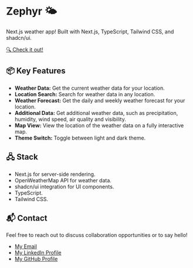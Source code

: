 # Zephyr 🌤️

Next.js weather app! Built with Next.js, TypeScript, Tailwind CSS, and shadcn/ui.

[🔍 Check it out!](https://zephyr-weather.vercel.app)

## 📦 Key Features

- **Weather Data:** Get the current weather data for your location.
- **Location Search:** Search for weather data in any location.
- **Weather Forecast:** Get the daily and weekly weather forecast for your location.
- **Additional Data:** Get additional weather data, such as precipitation, humidity, wind speed, air quality and visibility.
- **Map View:** View the location of the weather data on a fully interactive map.
- **Theme Switch:** Toggle between light and dark theme.

## 🖧 Stack

- Next.js for server-side rendering.
- OpenWeatherMap API for weather data.
- shadcn/ui integration for UI components.
- TypeScript.
- Tailwind CSS.

## 📬 Contact

Feel free to reach out to discuss collaboration opportunities or to say hello!

- [My Email](mailto:matheus.felipe.19rt@gmail.com)
- [My LinkedIn Profile](https://www.linkedin.com/in/matheus-mortari-19rt)
- [My GitHub Profile](https://github.com/matimortari)
